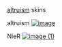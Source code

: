 [altruism](https://osu.ppy.sh/users/29371923) skins

altruism
[![image](https://github.com/user-attachments/assets/26e7e8b3-e535-4d01-8827-982752384c21)](https://altruism.s-ul.eu/l3In5i6Q)

NieR
[![image (1)](https://github.com/user-attachments/assets/9010e369-e239-42d1-a584-58dea9966b06)](https://altruism.s-ul.eu/hRShofHK)
